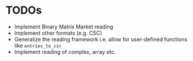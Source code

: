 # TODOs

* Implement Binary Matrix Market reading
* Implement other formats (e.g. CSC)
* Generalize the reading framework i.e. allow for user-defined functions like `entries_to_csr`
* Implement reading of complex, array etc.